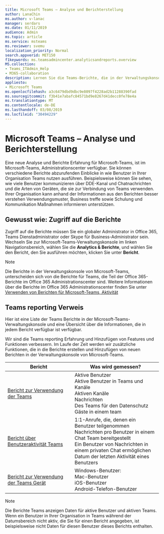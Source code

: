 ```yaml
---
title: Microsoft Teams – Analyse und Berichterstellung
author: LanaChin
ms.author: v-lanac
manager: serdars
ms.date: 01/11/2019
audience: Admin
ms.topic: article
ms.service: msteams
ms.reviewer: svemu
localization_priority: Normal
search.appverid: MET150
f1keywords: ms.teamsadmincenter.analyticsandreports.overview
MS.collection:
- Teams_ITAdmin_Help
- M365-collaboration
description: Lernen Sie die Teams-Berichte, die in der Verwaltungskonsole von Microsoft-Teams zur Verfügung stehen.
appliesto:
- Microsoft Teams
ms.openlocfilehash: a3c6479dbd9dbc9e8097f4228ad2b11288390fad
ms.sourcegitcommit: f3b41e7abafc84571bd9e8267d41decc0fe78e4a
ms.translationtype: MT
ms.contentlocale: de-DE
ms.lasthandoff: 03/08/2019
ms.locfileid: "30494229"
---
```

# <a name="microsoft-teams-analytics-and-reporting"></a>Microsoft Teams – Analyse und Berichterstellung

Eine neue Analyse und Berichte Erfahrung für Microsoft-Teams, ist im Microsoft-Teams, Administrationscenter verfügbar. Sie können verschiedene Berichte abzurufenden Einblicke in wie Benutzer in Ihrer Organisation Teams nutzen ausführen. Beispielsweise können Sie sehen, wie viele Benutzer kommunizieren über DDE-Kanal und Chatnachrichten und die Arten von Geräten, die sie zur Verbindung von Teams verwenden. Ihrer Organisation kann anhand der Informationen aus den Berichten besser verstehen Verwendungsmuster, Business treffe sowie Schulung und Kommunikation Maßnahmen informieren unterstützen.

## <a name="how-to-access-the-reports"></a>Gewusst wie: Zugriff auf die Berichte

Zugriff auf die Berichte müssen Sie ein globaler Administrator in Office 365, Teams Dienstadministrator oder Skype für Business-Administrator sein.  Wechseln Sie zur Microsoft-Teams-Verwaltungskonsole im linken Navigationsbereich, wählen Sie die **Analytics & Berichte**, und wählen Sie den Bericht, den Sie ausführen möchten, klicken Sie unter **Bericht**.

> [!NOTE]
> Die Berichte in der Verwaltungskonsole von Microsoft-Teams, unterscheiden sich von die Berichte für Teams, die Teil der Office 365-Berichte im Office 365 Administrationscenter sind. Weitere Informationen über die Berichte im Office 365 Administrationscenter finden Sie unter [Verwenden von Berichten für Microsoft-Teams, Aktivität](../teams-activity-reports.md)

## <a name="teams-reporting-reference"></a>Teams reporting Verweis

Hier ist eine Liste der Teams Berichte in der Microsoft-Teams-Verwaltungskonsole und eine Übersicht über die Informationen, die in jedem Bericht verfügbar ist verfügbar.

Wir sind die Teams reporting Erfahrung und Hinzufügen von Features und Funktionen verbessern. Im Laufe der Zeit werden wir zusätzliche Funktionen, die in die Berichte erstellen und Hinzufügen von neuen Berichten in der Verwaltungskonsole von Microsoft-Teams.

|Bericht  |Was wird gemessen? |
|---------|---------|
|[Bericht zur Verwendung der Teams](teams-usage-report.md)  |  Aktive Benutzer<br/>Aktive Benutzer in Teams und Kanäle<br/>Aktiven Kanäle<br/>Nachrichten<br/>Des Teams für den Datenschutz<br/>Gäste in einem team   |
|[Bericht über Benutzeraktivität Teams](user-activity-report.md)  |  1:1-Anrufe, die, denen ein Benutzer teilgenommen<br/>Nachrichten pro Benutzer in einem Chat Team bereitgestellt<br/>Ein Benutzer von Nachrichten in einem privaten Chat ermöglichen<br/>Datum der letzten Aktivität eines Benutzers     |
|[Bericht zur Verwendung der Teams Gerät](device-usage-report.md)   |  Windows-Benutzer:<br/>Mac-Benutzer<br/>iOS-Benutzer<br/>Android-Telefon-Benutzer     |

> [!NOTE]
> Die Berichte Teams anzeigen Daten für aktive Benutzer und aktiven Teams. Wenn ein Benutzer in Ihrer Organisation in Teams während der Datumsbereich nicht aktiv, die Sie für einen Bericht angegeben, ist beispielsweise nicht Daten für diesen Benutzer dieses Berichts enthalten.
